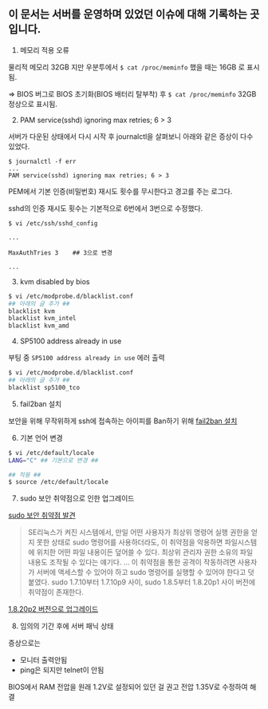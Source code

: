 ## 이 문서는 서버를 운영하며 있었던 이슈에 대해 기록하는 곳 입니다.



1. 메모리 적용 오류

물리적 메모리 32GB 지만 우분투에서 `$ cat /proc/meminfo` 했을 때는 16GB 로 표시됨.

=> BIOS 버그로 BIOS 초기화(BIOS 배터리 탈부착) 후 `$ cat /proc/meminfo` 32GB 정상으로 표시됨.



2. PAM service(sshd) ignoring max retries; 6 > 3

서버가 다운된 상태에서 다시 시작 후 journalctl을 살펴보니 아래와 같은 증상이 다수 있었다.

```shell
$ journalctl -f err
...
PAM service(sshd) ignoring max retries; 6 > 3
```

PEM에서 기본 인증(비밀번호) 재시도 횟수를 무시한다고 경고를 주는 로그다.

sshd의 인증 재시도 횟수는 기본적으로 6번에서 3번으로 수정했다.

```Sh
$ vi /etc/ssh/sshd_config

...

MaxAuthTries 3    ## 3으로 변경

...
```



3. kvm disabled by bios

```bash
$ vi /etc/modprobe.d/blacklist.conf
## 아래의 글 추가 ##
blacklist kvm
blacklist kvm_intel
blacklist kvm_amd
```



4. SP5100 address already in use

부팅 중 `SP5100 address already in use` 에러 출력

```bash
$ vi /etc/modprobe.d/blacklist.conf
## 아래의 글 추가 ##
blacklist sp5100_tco
```



5. fail2ban 설치

보안을 위해 무작위하게 ssh에 접속하는 아이피를 Ban하기 위해 [fail2ban 설치](https://github.com/lkh4768/devops/blob/master/install-fail2ban.sh)



6. 기본 언어 변경

```bash
$ vi /etc/default/locale
LANG="C" ## 기본으로 변경 ##

## 적용 ##
$ source /etc/default/locale
```



7. sudo 보안 취약점으로 인한 업그레이드

[sudo 보안 취약점 발견](http://www.zdnet.co.kr/news/news_view.asp?artice_id=20170606131340)

> SE리눅스가 켜진 시스템에서, 만일 어떤 사용자가 최상위 명령어 실행 권한을 얻지 못한 상태로 sudo 명령어를 사용하더라도, 이 취약점을 악용하면 파일시스템에 위치한 어떤 파일 내용이든 덮어쓸 수 있다. 최상위 관리자 권한 소유의 파일 내용도 조작될 수 있다는 얘기다.
> ...
> 이 취약점을 통한 공격이 작동하려면 사용자가 서버에 액세스할 수 있어야 하고 sudo 명령어를 실행할 수 있어야 한다고 덧붙였다. sudo 1.7.10부터 1.7.10p9 사이, sudo 1.8.5부터 1.8.20p1 사이 버전에 취약점이 존재한다.

[1.8.20p2 버전으로 업그레이드](https://dev.sw-warehouse.xyz:1744/wes/Ops/blob/master/upgrade_sudo.sh)



8. 임의의 기간 후에 서버 패닉 상태

증상으로는 

* 모니터 출력안됨
* ping은 되지만 telnet이 안됨

BIOS에서 RAM 전압을 원래 1.2V로 설정되어 있던 걸 권고 전압 1.35V로 수정하여 해결